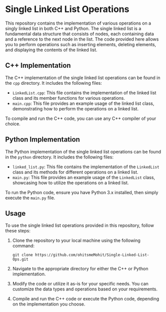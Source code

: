 # Single Linked List Operations

This repository contains the implementation of various operations on a singly linked list in both C++ and Python. The single linked list is a fundamental data structure that consists of nodes, each containing data and a reference to the next node in the list. The code provided here allows you to perform operations such as inserting elements, deleting elements, and displaying the contents of the linked list.

## C++ Implementation

The C++ implementation of the single linked list operations can be found in the `cpp` directory. It includes the following files:

- `LinkedList.cpp`: This file contains the implementation of the linked list class and its member functions for various operations.
- `main.cpp`: This file provides an example usage of the linked list class, demonstrating how to perform the operations on a linked list.

To compile and run the C++ code, you can use any C++ compiler of your choice.

## Python Implementation

The Python implementation of the single linked list operations can be found in the `python` directory. It includes the following files:

- `linked_list.py`: This file contains the implementation of the `LinkedList` class and its methods for different operations on a linked list.
- `main.py`: This file provides an example usage of the `LinkedList` class, showcasing how to utilize the operations on a linked list.

To run the Python code, ensure you have Python 3.x installed, then simply execute the `main.py` file.

## Usage

To use the single linked list operations provided in this repository, follow these steps:

1. Clone the repository to your local machine using the following command:
   ```
   git clone https://github.com/ohitsmeMohit/Single-Linked-List-Ops.git
   ```

2. Navigate to the appropriate directory for either the C++ or Python implementation.

3. Modify the code or utilize it as-is for your specific needs. You can customize the data types and operations based on your requirements.

4. Compile and run the C++ code or execute the Python code, depending on the implementation you choose.
